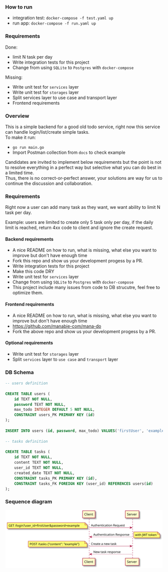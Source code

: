 ### How to run
- integration test: `docker-compose -f test.yaml up`
- run app: `docker-compose -f run.yaml up`

### Requirements
Done:
- limit N task per day
- Write integration tests for this project
- Change from using `SQLite` to `Postgres` with `docker-compose`

Missing:
- Write unit test for `services` layer
- Write unit test for `storages` layer
- Split services layer to use case and transport layer
- Frontend requirements

### Overview
This is a simple backend for a good old todo service, right now this service can handle login/list/create simple tasks.  
To make it run:
- `go run main.go`
- Import Postman collection from `docs` to check example

Candidates are invited to implement below requirements but the point is not to resolve everything in a perfect way but selective what you can do best in a limited time.  
Thus, there is no correct-or-perfect answer, your solutions are way for us to continue the discussion and collaboration.
 
### Requirements
Right now a user can add many task as they want, we want ability to limit N task per day.

Example: users are limited to create only 5 task only per day, if the daily limit is reached, return 4xx code to client and ignore the create request.
#### Backend requirements
- A nice README on how to run, what is missing, what else you want to improve but don't have enough time
- Fork this repo and show us your development progess by a PR.
- Write integration tests for this project
- Make this code DRY
- Write unit test for `services` layer
- Change from using `SQLite` to `Postgres` with `docker-compose`
- This project include many issues from code to DB strucutre, feel free to optimize them.
#### Frontend requirements
- A nice README on how to run, what is missing, what else you want to improve but don't have enough time
- https://github.com/manabie-com/mana-do
- Fork the above repo and show us your development progess by a PR.
#### Optional requirements
- Write unit test for `storages` layer
- Split `services` layer to `use case` and `transport` layer

### DB Schema
```sql
-- users definition

CREATE TABLE users (
	id TEXT NOT NULL,
	password TEXT NOT NULL,
	max_todo INTEGER DEFAULT 5 NOT NULL,
	CONSTRAINT users_PK PRIMARY KEY (id)
);

INSERT INTO users (id, password, max_todo) VALUES('firstUser', 'example', 5);

-- tasks definition

CREATE TABLE tasks (
	id TEXT NOT NULL,
	content TEXT NOT NULL,
	user_id TEXT NOT NULL,
    created_date TEXT NOT NULL,
	CONSTRAINT tasks_PK PRIMARY KEY (id),
	CONSTRAINT tasks_FK FOREIGN KEY (user_id) REFERENCES users(id)
);
```

### Sequence diagram
![auth and create tasks request](https://github.com/manabie-com/togo/blob/master/docs/sequence.svg)

